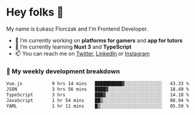 # Hey folks 👋

My name is Łukasz Florczak and I'm Frontend Developer. 

- 🔭 I’m currently working on **platforms for gamers** and **app for tutors**
- 🌱 I’m currently learning **Nuxt 3** and **TypeScript**
- 📫 You can reach me on [Twitter](https://twitter.com/lukaszflorczak), [LinkedIn](https://pl.linkedin.com/in/lukasz-florczak) or [Instagram](https://instagram.com/lukaszflorczak)


### 🧮 My weekly development breakdown

<!--START_SECTION:waka-->

```txt
Vue.js           9 hrs 14 mins   ██████████▓░░░░░░░░░░░░░░   43.33 %
JSON             3 hrs 56 mins   ████▓░░░░░░░░░░░░░░░░░░░░   18.49 %
TypeScript       3 hrs           ███▓░░░░░░░░░░░░░░░░░░░░░   14.10 %
JavaScript       1 hr 54 mins    ██▒░░░░░░░░░░░░░░░░░░░░░░   08.94 %
YAML             1 hr 11 mins    █▒░░░░░░░░░░░░░░░░░░░░░░░   05.59 %
```

<!--END_SECTION:waka-->

<!--
**lukaszflorczak/lukaszflorczak** is a ✨ _special_ ✨ repository because its `README.md` (this file) appears on your GitHub profile.

Here are some ideas to get you started:

- 🔭 I’m currently working on ...
- 🌱 I’m currently learning ...
- 👯 I’m looking to collaborate on ...
- 🤔 I’m looking for help with ...
- 💬 Ask me about ...
- 📫 How to reach me: ...
- 😄 Pronouns: ...
- ⚡ Fun fact: ...
-->
